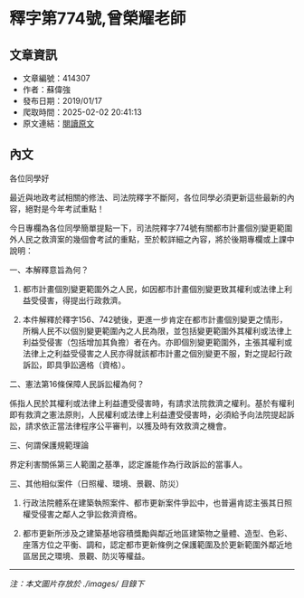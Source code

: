 # 釋字第774號,曾榮耀老師

## 文章資訊
- 文章編號：414307
- 作者：蘇偉強
- 發布日期：2019/01/17
- 爬取時間：2025-02-02 20:41:13
- 原文連結：[閱讀原文](https://real-estate.get.com.tw/Columns/detail.aspx?no=414307)

## 內文
各位同學好

最近與地政考試相關的修法、司法院釋字不斷阿，各位同學必須更新這些最新的內容，絕對是今年考試重點！

今日專欄為各位同學簡單提點一下，司法院釋字774號有關都市計畫個別變更範圍外人民之救濟案的幾個會考試的重點，至於較詳細之內容，將於後期專欄或上課中說明：

一、本解釋意旨為何？

1. 都市計畫個別變更範圍外之人民，如因都市計畫個別變更致其權利或法律上利益受侵害，得提出行政救濟。

2. 本件解釋於釋字156、742號後，更進一步肯定在都市計畫個別變更之情形，所稱人民不以個別變更範圍內之人民為限，並包括變更範圍外其權利或法律上利益受侵害（包括增加其負擔）者在內。亦即個別變更範圍外，主張其權利或法律上之利益受侵害之人民亦得就該都市計畫之個別變更不服，對之提起行政訴訟，即具爭訟適格（資格）。

二、憲法第16條保障人民訴訟權為何？

係指人民於其權利或法律上利益遭受侵害時，有請求法院救濟之權利。基於有權利即有救濟之憲法原則，人民權利或法律上利益遭受侵害時，必須給予向法院提起訴訟，請求依正當法律程序公平審判，以獲及時有效救濟之機會。

三、何謂保護規範理論

界定利害關係第三人範圍之基準，認定誰能作為行政訴訟的當事人。

三、其他相似案件（日照權、環境、景觀、防災）

1. 行政法院體系在建築執照案件、都市更新案件爭訟中，也普遍肯認主張其日照權受侵害之鄰人之爭訟救濟資格。

2. 都市更新所涉及之建築基地容積獎勵與鄰近地區建築物之量體、造型、色彩、座落方位之平衡、調和，認定都市更新條例之保護範圍及於更新範圍外鄰近地區居民之環境、景觀、防災等權益。

---
*注：本文圖片存放於 ./images/ 目錄下*
